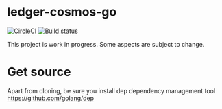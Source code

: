 # ledger-cosmos-go

[![CircleCI](https://circleci.com/gh/ZondaX/ledger-cosmos-go.svg?style=svg)](https://circleci.com/gh/ZondaX/ledger-cosmos-go)
[![Build status](https://ci.appveyor.com/api/projects/status/aqv23r898rqegxqv/branch/master?svg=true)](https://ci.appveyor.com/project/zondax/ledger-cosmos-go/branch/master)

This project is work in progress. Some aspects are subject to change.

# Get source
Apart from cloning, be sure you install dep dependency management tool
https://github.com/golang/dep

